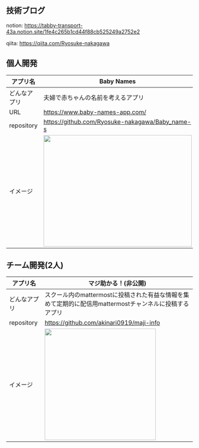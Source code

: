 ## 技術ブログ
notion:
https://tabby-transport-43a.notion.site/1fe4c265b1cd44f88cb525249a2752e2

qiita:
https://qiita.com/Ryosuke-nakagawa

## 個人開発
|アプリ名|Baby Names|ヒラマサを探せ|
|---|---|---|
|どんなアプリ|夫婦で赤ちゃんの名前を考えるアプリ|ヒラマサを探すゲームアプリ（スマホのみ対応）|
|URL|https://www.baby-names-app.com/|https://www.find-hiramasa.com/|
|repository|https://github.com/Ryosuke-nakagawa/Baby_name-s|https://github.com/Ryosuke-nakagawa/find_hiramasa|
|イメージ|<img src="https://i.gyazo.com/b032219411a89b0850011499f5e5b191.png" width=400px height=300px >|<img src="https://i.gyazo.com/d9c77d0f60ad5c97f486d8210f009259.png" width=400px height=300px >|


## チーム開発(2人)
|アプリ名|マジ助かる！(非公開)|
|---|---|
|どんなアプリ|スクール内のmattermostに投稿された有益な情報を集めて定期的に配信用mattermostチャンネルに投稿するアプリ|
|repository|https://github.com/akinari0919/maji-info|
|イメージ|<img src="https://user-images.githubusercontent.com/88041615/179361118-ba6fa511-531a-4485-beff-ad6bb68b9fae.png" width=300px height=300px >|


<!--
**Ryosuke-nakagawa/Ryosuke-nakagawa** is a ✨ _special_ ✨ repository because its `README.md` (this file) appears on your GitHub profile.

Here are some ideas to get you started:

- 🔭 I’m currently working on ...
- 🌱 I’m currently learning ...
- 👯 I’m looking to collaborate on ...
- 🤔 I’m looking for help with ...
- 💬 Ask me about ...
- 📫 How to reach me: ...
- 😄 Pronouns: ...
- ⚡ Fun fact: ...
-->
